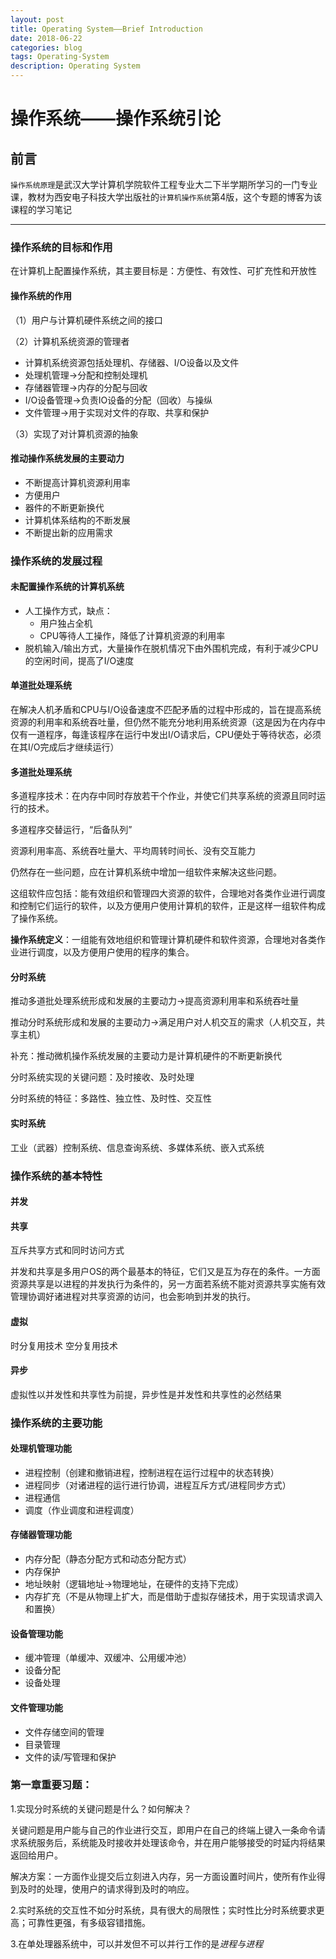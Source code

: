 ```yaml
---
layout: post
title: Operating System——Brief Introduction
date: 2018-06-22
categories: blog
tags: Operating-System
description: Operating System
---
```


# 操作系统——操作系统引论

## 前言

`操作系统原理`是武汉大学计算机学院软件工程专业大二下半学期所学习的一门专业课，教材为西安电子科技大学出版社的`计算机操作系统`第4版，这个专题的博客为该课程的学习笔记

---
### 操作系统的目标和作用

在计算机上配置操作系统，其主要目标是：方便性、有效性、可扩充性和开放性

#### 操作系统的作用
（1）用户与计算机硬件系统之间的接口

（2）计算机系统资源的管理者
- 计算机系统资源包括处理机、存储器、I/O设备以及文件
- 处理机管理->分配和控制处理机
- 存储器管理->内存的分配与回收
- I/O设备管理->负责IO设备的分配（回收）与操纵
- 文件管理->用于实现对文件的存取、共享和保护

（3）实现了对计算机资源的抽象

#### 推动操作系统发展的主要动力
- 不断提高计算机资源利用率
- 方便用户
- 器件的不断更新换代
- 计算机体系结构的不断发展
- 不断提出新的应用需求

### 操作系统的发展过程

#### 未配置操作系统的计算机系统
- 人工操作方式，缺点：
  - 用户独占全机
  - CPU等待人工操作，降低了计算机资源的利用率
- 脱机输入/输出方式，大量操作在脱机情况下由外围机完成，有利于减少CPU的空闲时间，提高了I/O速度

#### 单道批处理系统
在解决人机矛盾和CPU与I/O设备速度不匹配矛盾的过程中形成的，旨在提高系统资源的利用率和系统吞吐量，但仍然不能充分地利用系统资源（这是因为在内存中仅有一道程序，每逢该程序在运行中发出I/O请求后，CPU便处于等待状态，必须在其I/O完成后才继续运行）

#### 多道批处理系统
多道程序技术：在内存中同时存放若干个作业，并使它们共享系统的资源且同时运行的技术。

多道程序交替运行，“后备队列”

资源利用率高、系统吞吐量大、平均周转时间长、没有交互能力

仍然存在一些问题，应在计算机系统中增加一组软件来解决这些问题。

这组软件应包括：能有效组织和管理四大资源的软件，合理地对各类作业进行调度和控制它们运行的软件，以及方便用户使用计算机的软件，正是这样一组软件构成了操作系统。

**操作系统定义**：一组能有效地组织和管理计算机硬件和软件资源，合理地对各类作业进行调度，以及方便用户使用的程序的集合。

#### 分时系统

推动多道批处理系统形成和发展的主要动力->提高资源利用率和系统吞吐量

推动分时系统形成和发展的主要动力->满足用户对人机交互的需求（人机交互，共享主机）

补充：推动微机操作系统发展的主要动力是计算机硬件的不断更新换代

分时系统实现的关键问题：及时接收、及时处理

分时系统的特征：多路性、独立性、及时性、交互性

#### 实时系统
工业（武器）控制系统、信息查询系统、多媒体系统、嵌入式系统

### 操作系统的基本特性
#### 并发
#### 共享
互斥共享方式和同时访问方式

并发和共享是多用户OS的两个最基本的特征，它们又是互为存在的条件。一方面资源共享是以进程的并发执行为条件的，另一方面若系统不能对资源共享实施有效管理协调好诸进程对共享资源的访问，也会影响到并发的执行。

#### 虚拟
时分复用技术 空分复用技术

#### 异步

虚拟性以并发性和共享性为前提，异步性是并发性和共享性的必然结果

### 操作系统的主要功能
#### 处理机管理功能
- 进程控制（创建和撤销进程，控制进程在运行过程中的状态转换）
- 进程同步（对诸进程的运行进行协调，进程互斥方式/进程同步方式）
- 进程通信
- 调度（作业调度和进程调度）

#### 存储器管理功能
- 内存分配（静态分配方式和动态分配方式）
- 内存保护
- 地址映射（逻辑地址->物理地址，在硬件的支持下完成）
- 内存扩充（不是从物理上扩大，而是借助于虚拟存储技术，用于实现请求调入和置换）

#### 设备管理功能
- 缓冲管理（单缓冲、双缓冲、公用缓冲池）
- 设备分配
- 设备处理

#### 文件管理功能
- 文件存储空间的管理
- 目录管理
- 文件的读/写管理和保护

### 第一章重要习题：

1.实现分时系统的关键问题是什么？如何解决？

关键问题是用户能与自己的作业进行交互，即用户在自己的终端上键入一条命令请求系统服务后，系统能及时接收并处理该命令，并在用户能够接受的时延内将结果返回给用户。

解决方案：一方面作业提交后立刻进入内存，另一方面设置时间片，使所有作业得到及时的处理，使用户的请求得到及时的响应。

2.实时系统的交互性不如分时系统，具有很大的局限性；实时性比分时系统要求更高；可靠性更强，有多级容错措施。

3.在单处理器系统中，可以并发但不可以并行工作的是*进程与进程*
